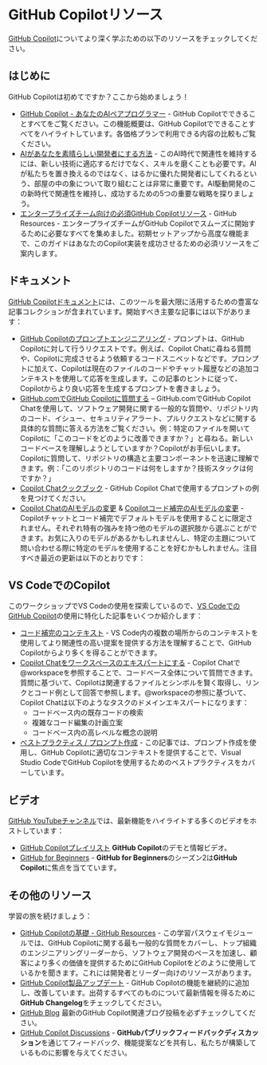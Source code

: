 # GitHub Copilotリソース

[GitHub Copilot](https://gh.io/copilot)についてより深く学ぶための以下のリソースをチェックしてください。

## はじめに

GitHub Copilotは初めてですか？ここから始めましょう！

- [GitHub Copilot - あなたのAIペアプログラマー](https://github.com/features/copilot) - GitHub Copilotでできることすべてをご覧ください。この機能概要は、GitHub Copilotでできることすべてをハイライトしています。各価格プランで利用できる内容の比較もご覧ください。
- [AIがあなたを素晴らしい開発者にする方法](https://github.com/orgs/community/discussions/153056) - このAI時代で関連性を維持するには、新しい技術に適応するだけでなく、スキルを磨くことも必要です。AIが私たちを置き換えるのではなく、はるかに優れた開発者にしてくれるという、部屋の中の象について取り組むことは非常に重要です。AI駆動開発のこの新時代で関連性を維持し、成功するための5つの重要な戦略を探りましょう。
- [エンタープライズチーム向けの必須GitHub Copilotリソース](https://resources.github.com/enterprise/essential-copilot-resources/) - GitHub Resources - エンタープライズチームがGitHub Copilotでスムーズに開始するために必要なすべてを集めました。初期セットアップから高度な機能まで、このガイドはあなたのCopilot実装を成功させるための必須リソースをご案内します。

## ドキュメント

[GitHub Copilotドキュメント](https://docs.github.com/en/copilot)には、このツールを最大限に活用するための豊富な記事コレクションが含まれています。開始すべき主要な記事には以下があります：

- [GitHub Copilotのプロンプトエンジニアリング](https://docs.github.com/en/copilot/using-github-copilot/prompt-engineering-for-github-copilot) - プロンプトは、GitHub Copilotに対して行うリクエストです。例えば、Copilot Chatに尋ねる質問や、Copilotに完成させるよう依頼するコードスニペットなどです。プロンプトに加えて、Copilotは現在のファイルのコードやチャット履歴などの追加コンテキストを使用して応答を生成します。この記事のヒントに従って、Copilotからより良い応答を生成するプロンプトを書きましょう。
- [GitHub.comでGitHub Copilotに質問する](https://docs.github.com/en/enterprise-cloud@latest/copilot/using-github-copilot/asking-github-copilot-questions-in-githubcom#asking-exploratory-questions-about-a-repository) – GitHub.comでGitHub Copilot Chatを使用して、ソフトウェア開発に関する一般的な質問や、リポジトリ内のコード、イシュー、セキュリティアラート、プルリクエストなどに関する具体的な質問に答える方法をご覧ください。例：特定のファイルを開いてCopilotに「このコードをどのように改善できますか？」と尋ねる。新しいコードベースを理解しようとしていますか？Copilotがお手伝いします。Copilotに質問して、リポジトリの構造と主要コンポーネントを迅速に理解できます。例：「このリポジトリのコードは何をしますか？技術スタックは何ですか？」
- [Copilot Chatクックブック](https://docs.github.com/en/copilot/example-prompts-for-github-copilot-chat) - GitHub Copilot Chatで使用するプロンプトの例を見つけてください。
- [Copilot ChatのAIモデルの変更](https://docs.github.com/en/enterprise-cloud@latest/copilot/using-github-copilot/ai-models/changing-the-ai-model-for-copilot-chat) & [Copilotコード補完のAIモデルの変更](https://docs.github.com/en/enterprise-cloud@latest/copilot/using-github-copilot/ai-models/changing-the-ai-model-for-copilot-code-completion) - Copilotチャットとコード補完でデフォルトモデルを使用することに限定されません。それぞれ特有の強みを持つ他のモデルの選択肢から選ぶことができます。お気に入りのモデルがあるかもしれませんし、特定の主題について問い合わせる際に特定のモデルを使用することを好むかもしれません。注目すべき最近の更新は以下のとおりです：

## VS CodeでのCopilot

このワークショップでVS Codeの使用を探索しているので、[VS CodeでのGitHub Copilot](https://code.visualstudio.com/docs/copilot/overview)の使用に特化した記事をいくつか紹介します：

- [コード補完のコンテキスト](https://code.visualstudio.com/docs/copilot/ai-powered-suggestions#_context) - VS Code内の複数の場所からのコンテキストを使用してより関連性の高い提案を提供する方法を理解することで、GitHub Copilotからより多くを得ることができます。
- [Copilot Chatをワークスペースのエキスパートにする](https://code.visualstudio.com/docs/copilot/workspace-context) - Copilot Chatで@workspaceを参照することで、コードベース全体について質問できます。質問に基づいて、Copilotは関連するファイルとシンボルを賢く取得し、リンクとコード例として回答で参照します。@workspaceの参照に基づいて、Copilot Chatは以下のようなタスクのドメインエキスパートになります：
  - コードベース内の既存コードの検索
  - 複雑なコード編集の計画立案
  - コードベース内の高レベルな概念の説明
- [ベストプラクティス / プロンプト作成](https://code.visualstudio.com/docs/copilot/prompt-crafting) - この記事では、プロンプト作成を使用し、GitHub Copilotに適切なコンテキストを提供することで、Visual Studio CodeでGitHub Copilotを使用するためのベストプラクティスをカバーしています。

## ビデオ

[GitHub YouTubeチャンネル](https://www.youtube.com/@GitHub/videos)では、最新機能をハイライトする多くのビデオをホストしています：

- [GitHub Copilotプレイリスト](http://gh.io/GitHub-Copilot-on-YouTube) **GitHub Copilot**のデモと情報ビデオ。
- [GitHub for Beginners](https://www.youtube.com/playlist?list=PL0lo9MOBetEFcp4SCWinBdpml9B2U25-f) - **GitHub for Beginners**のシーズン2は**GitHub Copilot**に焦点を当てています。

## その他のリソース

学習の旅を続けましょう：

- [GitHub Copilotの基礎 - GitHub Resources](https://resources.github.com/learn/pathways/copilot/essentials/essentials-of-github-copilot/) - この学習パスウェイモジュールでは、GitHub Copilotに関する最も一般的な質問をカバーし、トップ組織のエンジニアリングリーダーから、ソフトウェア開発のペースを加速し、顧客により多くの価値を提供するためにGitHub Copilotをどのように使用しているかを聞きます。これには開発者とリーダー向けのリソースがあります。
- [GitHub Copilot製品アップデート](https://github.blog/changelog/label/copilot) - GitHub Copilotの機能を継続的に追加し、改善しています。出荷するすべてのものについて最新情報を得るために**GitHub Changelog**をチェックしてください。
- [GitHub Blog](https://github.blog/tag/github-copilot) 最新のGitHub Copilot関連ブログ投稿を必ずチェックしてください。
- [GitHub Copilot Discussions](https://github.com/orgs/community/discussions/categories/copilot) - **GitHubパブリックフィードバックディスカッション**を通じてフィードバック、機能提案などを共有し、私たちが構築しているものに影響を与えてください。
